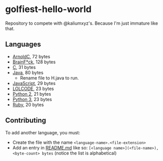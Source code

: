 # golfiest-hello-world
Repository to compete with @kaliumxyz's. Because I'm just immature like that.

## Languages
- [ArnoldC](ArnoldC.arnoldc), 72 bytes
- [BrainF*ck](BrainF*ck.b), 128 bytes
- [C](C.c), 31 bytes
- [Java](Java.java), 80 bytes
    - Rename file to H.java to run.
- [JavaScript](JavaScript.js), 29 bytes
- [LOLCODE](LOLCODE.lol), 23 bytes
- [Python 2](Python2.py), 21 bytes
- [Python 3](Python3.py), 23 bytes
- [Ruby](Ruby.rb), 20 bytes

## Contributing
To add another language, you must:
- Create the file with the name `<language-name>.<file-extension>`
- Add an entry in [README.md](README.md) like so: `[<language name>](<file-name>), <byte-count> bytes` (notice the list is alphabetical)
